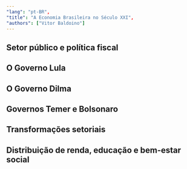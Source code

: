 ```yaml
---
"lang": "pt-BR",
"title": "A Economia Brasileira no Século XXI",
"authors": ["Vitor Baldoino"]
---
```


## Setor público e política fiscal

## O Governo Lula

## O Governo Dilma

## Governos Temer e Bolsonaro

## Transformações setoriais

## Distribuição de renda, educação e bem-estar social